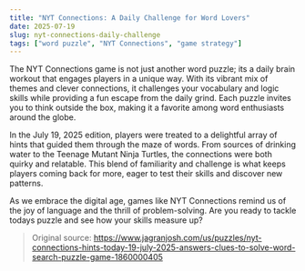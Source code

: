 ```yaml
---
title: "NYT Connections: A Daily Challenge for Word Lovers"
date: 2025-07-19
slug: nyt-connections-daily-challenge
tags: ["word puzzle", "NYT Connections", "game strategy"]
---
```


The NYT Connections game is not just another word puzzle; its a daily brain workout that engages players in a unique way. With its vibrant mix of themes and clever connections, it challenges your vocabulary and logic skills while providing a fun escape from the daily grind. Each puzzle invites you to think outside the box, making it a favorite among word enthusiasts around the globe.

In the July 19, 2025 edition, players were treated to a delightful array of hints that guided them through the maze of words. From sources of drinking water to the Teenage Mutant Ninja Turtles, the connections were both quirky and relatable. This blend of familiarity and challenge is what keeps players coming back for more, eager to test their skills and discover new patterns.

As we embrace the digital age, games like NYT Connections remind us of the joy of language and the thrill of problem-solving. Are you ready to tackle todays puzzle and see how your skills measure up? 

> Original source: https://www.jagranjosh.com/us/puzzles/nyt-connections-hints-today-19-july-2025-answers-clues-to-solve-word-search-puzzle-game-1860000405
